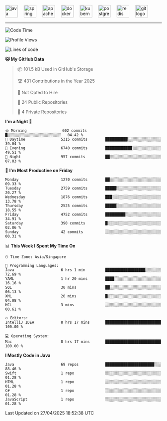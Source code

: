 <p align="left">
  <img src="https://cdn.jsdelivr.net/gh/devicons/devicon/icons/java/java-original.svg" height="40" alt="java logo"  />
  <img width="12" />
  <img src="https://cdn.jsdelivr.net/gh/devicons/devicon/icons/spring/spring-original.svg" height="40" alt="spring logo"  />
  <img width="12" />
  <img src="https://cdn.jsdelivr.net/gh/devicons/devicon/icons/apachekafka/apachekafka-original.svg" height="40" alt="apachekafka logo"  />
  <img width="12" />
  <img src="https://cdn.jsdelivr.net/gh/devicons/devicon/icons/docker/docker-original.svg" height="40" alt="docker logo"  />
  <img width="12" />
  <img src="https://cdn.jsdelivr.net/gh/devicons/devicon/icons/kubernetes/kubernetes-plain.svg" height="40" alt="kubernetes logo"  />
  <img width="12" />
  <img src="https://cdn.jsdelivr.net/gh/devicons/devicon/icons/postgresql/postgresql-original.svg" height="40" alt="postgresql logo"  />
  <img width="12" />
  <img src="https://cdn.jsdelivr.net/gh/devicons/devicon/icons/redis/redis-original.svg" height="40" alt="redis logo"  />
  <img width="12" />
  <img src="https://cdn.jsdelivr.net/gh/devicons/devicon/icons/git/git-original.svg" height="40" alt="git logo"  />
</p>


<!--<img src="https://media.giphy.com/media/LnQjpWaON8nhr21vNW/giphy.gif" width="60"> <em><b>I love connecting with different people</b> so if you want to say <b>hi, I'll be happy to meet you more!</b> 😊 </em> -->

---
<!--START_SECTION:waka-->
![Code Time](http://img.shields.io/badge/Code%20Time-2%2C301%20hrs%2018%20mins-blue)

![Profile Views](http://img.shields.io/badge/Profile%20Views-6-blue)

![Lines of code](https://img.shields.io/badge/From%20Hello%20World%20I%27ve%20Written-3.9%20million%20lines%20of%20code-blue)

**🐱 My GitHub Data** 

> 📦 101.5 kB Used in GitHub's Storage 
 > 
> 🏆 431 Contributions in the Year 2025
 > 
> 🚫 Not Opted to Hire
 > 
> 📜 24 Public Repositories 
 > 
> 🔑 4 Private Repositories 
 > 
**I'm a Night 🦉** 

```text
🌞 Morning                602 commits         █░░░░░░░░░░░░░░░░░░░░░░░░   04.42 % 
🌆 Daytime                5315 commits        ██████████░░░░░░░░░░░░░░░   39.04 % 
🌃 Evening                6740 commits        ████████████░░░░░░░░░░░░░   49.51 % 
🌙 Night                  957 commits         ██░░░░░░░░░░░░░░░░░░░░░░░   07.03 % 
```
📅 **I'm Most Productive on Friday** 

```text
Monday                   1270 commits        ██░░░░░░░░░░░░░░░░░░░░░░░   09.33 % 
Tuesday                  2759 commits        █████░░░░░░░░░░░░░░░░░░░░   20.27 % 
Wednesday                1876 commits        ███░░░░░░░░░░░░░░░░░░░░░░   13.78 % 
Thursday                 2525 commits        █████░░░░░░░░░░░░░░░░░░░░   18.55 % 
Friday                   4752 commits        █████████░░░░░░░░░░░░░░░░   34.91 % 
Saturday                 390 commits         █░░░░░░░░░░░░░░░░░░░░░░░░   02.86 % 
Sunday                   42 commits          ░░░░░░░░░░░░░░░░░░░░░░░░░   00.31 % 
```


📊 **This Week I Spent My Time On** 

```text
🕑︎ Time Zone: Asia/Singapore

💬 Programming Languages: 
Java                     6 hrs 1 min         ██████████████████░░░░░░░   72.69 % 
YAML                     1 hr 20 mins        ████░░░░░░░░░░░░░░░░░░░░░   16.16 % 
SQL                      30 mins             ██░░░░░░░░░░░░░░░░░░░░░░░   06.13 % 
XML                      20 mins             █░░░░░░░░░░░░░░░░░░░░░░░░   04.08 % 
HCL                      3 mins              ░░░░░░░░░░░░░░░░░░░░░░░░░   00.61 % 

🔥 Editors: 
IntelliJ IDEA            8 hrs 17 mins       █████████████████████████   100.00 % 

💻 Operating System: 
Mac                      8 hrs 17 mins       █████████████████████████   100.00 % 
```

**I Mostly Code in Java** 

```text
Java                     69 repos            ██████████████████████░░░   88.46 % 
Swift                    1 repo              ░░░░░░░░░░░░░░░░░░░░░░░░░   01.28 % 
HTML                     1 repo              ░░░░░░░░░░░░░░░░░░░░░░░░░   01.28 % 
C#                       1 repo              ░░░░░░░░░░░░░░░░░░░░░░░░░   01.28 % 
JavaScript               1 repo              ░░░░░░░░░░░░░░░░░░░░░░░░░   01.28 % 
```




 Last Updated on 27/04/2025 18:52:38 UTC
<!--END_SECTION:waka-->


<!--
**SimakovIgor/SimakovIgor** is a ✨ _special_ ✨ repository because its `README.md` (this file) appears on your GitHub profile.

Here are some ideas to get you started:

- 🔭 I’m currently working on ...
- 🌱 I’m currently learning ...
- 👯 I’m looking to collaborate on ...
- 🤔 I’m looking for help with ...
- 💬 Ask me about ...
- 📫 How to reach me: ...
- 😄 Pronouns: ...
- ⚡ Fun fact: ...
-->
